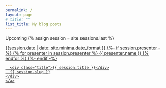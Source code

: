 ```yaml
---
permalink: /
layout: page
# title: ""
list_title: My blog posts
---
```


Upcoming
{% assign session = site.sessions.last %}

  <article class="session-excerpt">
    <a href="{{session.url}}">
    <div>
    {{session.date | date: site.minima.date_format }}
    {%- if session.presenter -%} {% for presenter in session.presenter %}
        <span itemprop="performer" itemscope itemtype="http://schema.org/Person">
          <span class="p-performer h-card" itemprop="name"
            >{{ presenter.name }}
          </span>
        </span>
        {% endfor %}
        {%- endif -%}

      <div class="title">{{ session.title }}</div>
      {{ session.slug }}
    </div>
    </a>
  </article>